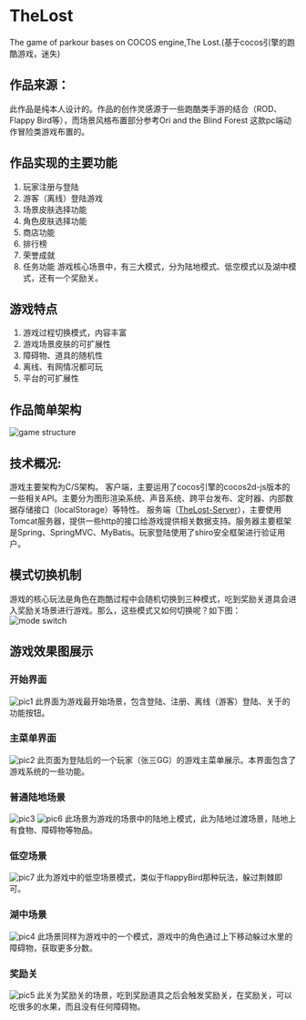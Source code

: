 # TheLost
The game of parkour bases on COCOS engine,The Lost.(基于cocos引擎的跑酷游戏，迷失)

## 作品来源：
此作品是纯本人设计的。作品的创作灵感源于一些跑酷类手游的结合（ROD、Flappy Bird等），而场景风格布置部分参考Ori and the Blind Forest 这款pc端动作冒险类游戏布置的。

## 作品实现的主要功能
1. 玩家注册与登陆
2. 游客（离线）登陆游戏
3. 场景皮肤选择功能
4. 角色皮肤选择功能
5. 商店功能
6. 排行榜
7. 荣誉成就
8. 任务功能
游戏核心场景中，有三大模式，分为陆地模式、低空模式以及湖中模式，还有一个奖励关。

## 游戏特点
1. 游戏过程切换模式，内容丰富
2. 游戏场景皮肤的可扩展性
3. 障碍物、道具的随机性
4. 离线、有网情况都可玩
5. 平台的可扩展性


## 作品简单架构
![game structure](doc/img/架构.png)

## 技术概况:
游戏主要架构为C/S架构。
客户端，主要运用了cocos引擎的cocos2d-js版本的一些相关API。主要分为图形渲染系统、声音系统、跨平台发布、定时器、内部数据存储接口（localStorage）等特性。
服务端（[TheLost-Server](https://github.com/zzlGeorge/TheLost-Server)），主要使用Tomcat服务器，提供一些http的接口给游戏提供相关数据支持。服务器主要框架是Spring、SpringMVC、MyBatis。玩家登陆使用了shiro安全框架进行验证用户。

## 模式切换机制
游戏的核心玩法是角色在跑酷过程中会随机切换到三种模式，吃到奖励关道具会进入奖励关场景进行游戏。那么，这些模式又如何切换呢？如下图：
![mode switch](doc/img/模式切换机制.png)

## 游戏效果图展示
### 开始界面
![pic1](doc/img/图片1.png)
此界面为游戏最开始场景，包含登陆、注册、离线（游客）登陆、关于的功能按钮。  
### 主菜单界面
![pic2](doc/img/图片2.png)
此页面为登陆后的一个玩家（张三GG）的游戏主菜单展示。本界面包含了游戏系统的一些功能。  
### 普通陆地场景
![pic3](doc/img/图片3.png)
![pic6](doc/img/图片6.png)
此场景为游戏的场景中的陆地上模式，此为陆地过渡场景，陆地上有食物、障碍物等物品。  
### 低空场景
![pic7](doc/img/图片7.png)
此为游戏中的低空场景模式，类似于flappyBird那种玩法，躲过荆棘即可。  
### 湖中场景
![pic4](doc/img/图片4.png)
此场景同样为游戏中的一个模式，游戏中的角色通过上下移动躲过水里的障碍物，获取更多分数。  
### 奖励关
![pic5](doc/img/图片5.png)
此关为奖励关的场景，吃到奖励道具之后会触发奖励关，在奖励关，可以吃很多的水果，而且没有任何障碍物。
